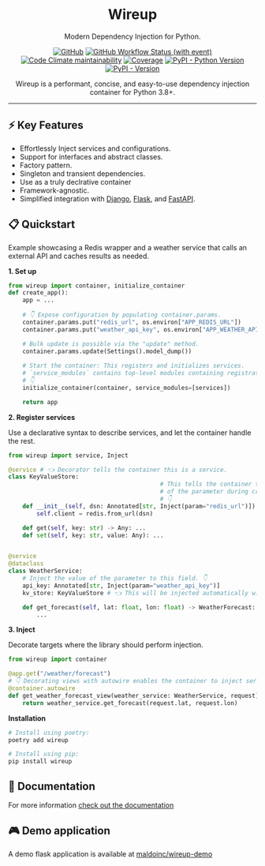 <div align="center">
<h1>Wireup</h1>
<p>Modern Dependency Injection for Python.</p>

[![GitHub](https://img.shields.io/github/license/maldoinc/wireup)](https://github.com/maldoinc/wireup)
[![GitHub Workflow Status (with event)](https://img.shields.io/github/actions/workflow/status/maldoinc/wireup/run_all.yml)](https://github.com/maldoinc/wireup)
[![Code Climate maintainability](https://img.shields.io/codeclimate/maintainability/maldoinc/wireup?label=Code+Climate)](https://codeclimate.com/github/maldoinc/wireup)
[![Coverage](https://img.shields.io/codeclimate/coverage/maldoinc/wireup?label=Coverage)](https://codeclimate.com/github/maldoinc/wireup)
[![PyPI - Python Version](https://img.shields.io/pypi/pyversions/wireup)](https://pypi.org/project/wireup/)
[![PyPI - Version](https://img.shields.io/pypi/v/wireup)](https://pypi.org/project/wireup/)

<p>Wireup is a performant, concise, and easy-to-use dependency injection container for Python 3.8+.</p>
</div>

---

## ⚡ Key Features
* Effortlessly Inject services and configurations.
* Support for interfaces and abstract classes.
* Factory pattern.
* Singleton and transient dependencies.
* Use as a truly declrative container
* Framework-agnostic.
* Simplified integration with [Django](https://maldoinc.github.io/wireup/latest/integrations/django/),
[Flask](https://maldoinc.github.io/wireup/latest/integrations/flask/), and 
[FastAPI](https://maldoinc.github.io/wireup/latest/integrations/fastapi/).

## 📋 Quickstart

Example showcasing a Redis wrapper and a weather service that calls an external API and caches results as needed.

**1. Set up**

```python
from wireup import container, initialize_container
def create_app():
    app = ...
    
    # 👇 Expose configuration by populating container.params.
    container.params.put("redis_url", os.environ["APP_REDIS_URL"])
    container.params.put("weather_api_key", os.environ["APP_WEATHER_API_KEY"])

    # Bulk update is possible via the "update" method.
    container.params.update(Settings().model_dump())
    
    # Start the container: This registers and initializes services.
    # `service_modules` contains top-level modules containing registrations.
    # 👇
    initialize_container(container, service_modules=[services])

    return app
```

**2. Register services**

Use a declarative syntax to describe services, and let the container handle the rest.

```python
from wireup import service, Inject

@service # 👈 Decorator tells the container this is a service.
class KeyValueStore:
                                           # This tells the container to inject the value
                                           # of the parameter during creation.
                                           # 👇 
    def __init__(self, dsn: Annotated[str, Inject(param="redis_url")]):
        self.client = redis.from_url(dsn)

    def get(self, key: str) -> Any: ...
    def set(self, key: str, value: Any): ...


@service
@dataclass
class WeatherService:
    # Inject the value of the parameter to this field. 👇
    api_key: Annotated[str, Inject(param="weather_api_key")]
    kv_store: KeyValueStore # 👈 This will be injected automatically without additional metadata.

    def get_forecast(self, lat: float, lon: float) -> WeatherForecast:
        ...
```

**3. Inject**

Decorate targets where the library should perform injection.

```python
from wireup import container

@app.get("/weather/forecast")
# 👇 Decorating views with autowire enables the container to inject services/parameters.
@container.autowire
def get_weather_forecast_view(weather_service: WeatherService, request):
    return weather_service.get_forecast(request.lat, request.lon)
```

**Installation**

```bash
# Install using poetry:
poetry add wireup

# Install using pip:
pip install wireup
```

## 📑 Documentation

For more information [check out the documentation](https://maldoinc.github.io/wireup)

## 🎮 Demo application

A demo flask application is available at [maldoinc/wireup-demo](https://github.com/maldoinc/wireup-demo)
